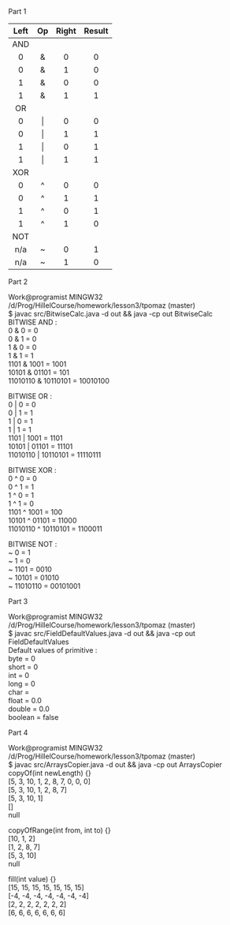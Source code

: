 Part 1

| Left | Op | Right | Result |
| :---:  | :---:  | :---:  | :---:  |
| AND |  |  |  |
| 0 | & | 0 | 0 |
| 0 | & | 1 | 0 |
| 1 | & | 0 | 0 |
| 1 | & | 1 | 1 |
| OR |  |  |  |
| 0 | \| | 0 | 0 |
| 0 | \| | 1 | 1 |
| 1 | \| | 0 | 1 |
| 1 | \| | 1 | 1 |
| XOR |  |  |  |
| 0 | ^ | 0 | 0 |
| 0 | ^ | 1 | 1 |
| 1 | ^ | 0 | 1 |
| 1 | ^ | 1 | 0 |
| NOT |  |  |  |
| n/a  | ~ | 0 | 1 |
| n/a  | ~ | 1 | 0 |


Part 2  

Work@programist MINGW32 /d/Prog/HillelCourse/homework/lesson3/tpomaz (master)  
$ javac src/BitwiseCalc.java -d out && java -cp out BitwiseCalc  
BITWISE AND :  
0 & 0 = 0  
0 & 1 = 0  
1 & 0 = 0  
1 & 1 = 1  
1101 & 1001 = 1001  
10101 & 01101 = 101  
11010110 & 10110101 = 10010100  

BITWISE OR :  
0 | 0 = 0  
0 | 1 = 1  
1 | 0 = 1  
1 | 1 = 1  
1101 | 1001 = 1101  
10101 | 01101 = 11101  
11010110 | 10110101 = 11110111  

BITWISE XOR :  
0 ^ 0 = 0  
0 ^ 1 = 1  
1 ^ 0 = 1  
1 ^ 1 = 0  
1101 ^ 1001 = 100  
10101 ^ 01101 = 11000  
11010110 ^ 10110101 = 1100011  

BITWISE NOT :  
~ 0 = 1  
~ 1 = 0  
~ 1101 = 0010  
~ 10101 = 01010  
~ 11010110 = 00101001  


Part 3  

Work@programist MINGW32 /d/Prog/HillelCourse/homework/lesson3/tpomaz (master)  
$ javac src/FieldDefaultValues.java -d out && java -cp out FieldDefaultValues  
Default values of primitive :  
byte = 0  
short = 0  
int = 0  
long = 0  
char =  
float = 0.0  
double = 0.0  
boolean = false  


Part 4  

Work@programist MINGW32 /d/Prog/HillelCourse/homework/lesson3/tpomaz (master)  
$ javac src/ArraysCopier.java -d out && java -cp out ArraysCopier  
copyOf(int newLength) {}  
[5, 3, 10, 1, 2, 8, 7, 0, 0, 0]  
[5, 3, 10, 1, 2, 8, 7]  
[5, 3, 10, 1]  
[]  
null  

copyOfRange(int from, int to) {}  
[10, 1, 2]  
[1, 2, 8, 7]  
[5, 3, 10]  
null  

fill(int value) {}  
[15, 15, 15, 15, 15, 15, 15]  
[-4, -4, -4, -4, -4, -4, -4]  
[2, 2, 2, 2, 2, 2, 2]  
[6, 6, 6, 6, 6, 6, 6]  



